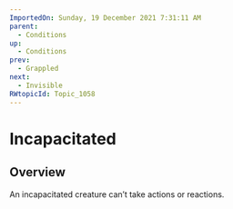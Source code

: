 ```yaml
---
ImportedOn: Sunday, 19 December 2021 7:31:11 AM
parent:
  - Conditions
up:
  - Conditions
prev:
  - Grappled
next:
  - Invisible
RWtopicId: Topic_1058
---
```

# Incapacitated
## Overview
An incapacitated creature can’t take actions or reactions.
